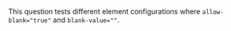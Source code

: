 This question tests different element configurations where `allow-blank="true"` and `blank-value=""`.
